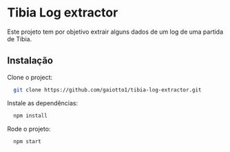 # Tibia Log extractor

Este projeto tem por objetivo extrair alguns dados de um log de uma partida de Tibia.
## Instalação

Clone o project:

```bash
  git clone https://github.com/gaiotto1/tibia-log-extractor.git
```

Instale as dependências:

```bash
  npm install
```

Rode o projeto:

```bash
  npm start
```